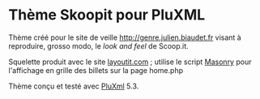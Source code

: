 Thème Skoopit pour PluXML
==========================

Thème créé pour le site de veille http://genre.julien.biaudet.fr visant à 
reproduire, grosso modo, le *look and feel* de Scoop.it.

Squelette produit avec le site [layoutit.com][] ; utilise le script [Masonry][]
pour l'affichage en grille des billets sur la page home.php

Thème conçu et testé avec [PluXml][] 5.3.

[layoutit.com]: http://layoutit.com
[Masonry]: http://masonry.desandro.com/
[PluXml]: http://www.pluxml.org/
